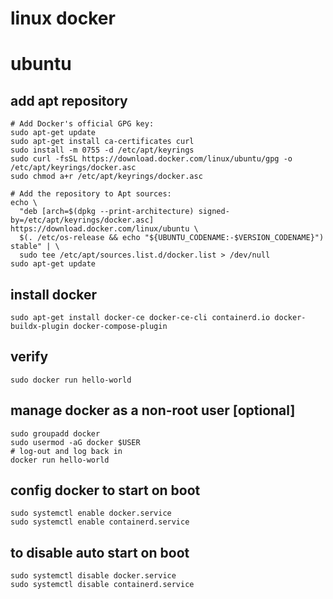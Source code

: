 # linux docker

# ubuntu
## add apt repository
```
# Add Docker's official GPG key:
sudo apt-get update
sudo apt-get install ca-certificates curl
sudo install -m 0755 -d /etc/apt/keyrings
sudo curl -fsSL https://download.docker.com/linux/ubuntu/gpg -o /etc/apt/keyrings/docker.asc
sudo chmod a+r /etc/apt/keyrings/docker.asc

# Add the repository to Apt sources:
echo \
  "deb [arch=$(dpkg --print-architecture) signed-by=/etc/apt/keyrings/docker.asc] https://download.docker.com/linux/ubuntu \
  $(. /etc/os-release && echo "${UBUNTU_CODENAME:-$VERSION_CODENAME}") stable" | \
  sudo tee /etc/apt/sources.list.d/docker.list > /dev/null
sudo apt-get update
```
## install docker
`sudo apt-get install docker-ce docker-ce-cli containerd.io docker-buildx-plugin docker-compose-plugin`
## verify
`sudo docker run hello-world`
## manage docker as a non-root user [optional]
```
sudo groupadd docker
sudo usermod -aG docker $USER
# log-out and log back in
docker run hello-world
```
## config docker to start on boot
```
sudo systemctl enable docker.service
sudo systemctl enable containerd.service
```
## to disable auto start on boot
```
sudo systemctl disable docker.service
sudo systemctl disable containerd.service
```
